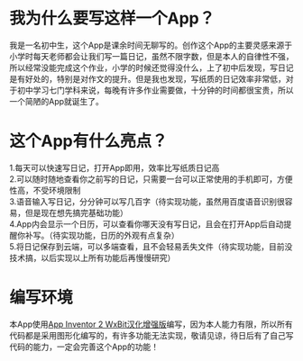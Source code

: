 # 我为什么要写这样一个App？
我是一名初中生，这个App是课余时间无聊写的。创作这个App的主要灵感来源于小学时每天老师都会让我们写一篇日记，虽然不限字数，但是本人的自律性不强，所以经常没能完成这个作业，小学的时候还觉得没什么，上了初中后发现，写日记是有好处的，特别是对作文的提升。但是我也发现，写纸质的日记效率非常低，对于初中学习七门学科来说，每晚有许多作业需要做，十分钟的时间都很宝贵，所以一个简陋的App就诞生了。

# 这个App有什么亮点？
1.每天可以快速写日记，打开App即用，效率比写纸质日记高  
2.可以随时随地查看你之前写的日记，只需要一台可以正常使用的手机即可，方便性高，不受环境限制  
3.语音输入写日记，分分钟可以写几百字（待实现功能，虽然用百度语音识别很容易，但是现在想先搞完基础功能）  
4.App内会显示一个日历，可以查看你哪天没有写日记，且会在打开App后自动提醒你补写。（待实现功能，日历的外观有点复杂）  
5.将日记保存到云端，可以多端查看，且不会轻易丢失文件（待实现功能，目前没技术搞，以后实现以上所有功能后再慢慢研究）  

# 编写环境
本App使用[App Inventor 2 WxBit汉化增强版](https://app.wxbit.com/ "App Inventor 2 WxBit汉化增强版")编写，因为本人能力有限，所以所有代码都是采用图形化编写的，有许多功能无法实现，敬请见谅，待日后有了自己写代码的能力，一定会完善这个App的功能！
